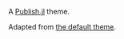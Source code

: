 A [Publish.jl](https://github.com/MichaelHatherly/Publish.jl) theme.

Adapted from [the default theme](https://github.com/MichaelHatherly/Publish.jl/tree/master/_themes/default).